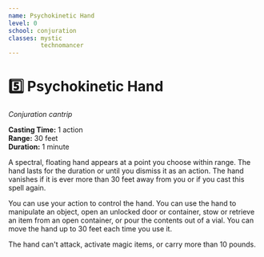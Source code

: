 ```yaml
---
name: Psychokinetic Hand
level: 0
school: conjuration
classes: mystic
         technomancer
---
```


# :five: Psychokinetic Hand

_Conjuration cantrip_ 

**Casting Time:** 1 action    
**Range:** 30 feet    
**Duration:** 1 minute 

A spectral, floating hand appears at a point you choose within range. The hand lasts for the duration or until you dismiss it as an action. The hand vanishes if it is ever more than 30 feet away from you or if you cast this spell again.

You can use your action to control the hand. You can use the hand to manipulate an object, open an unlocked door or container, stow or retrieve an item from an open container, or pour the contents out of a vial. You can move the hand up to 30 feet each time you use it.

The hand can't attack, activate magic items, or carry more than 10 pounds. 
